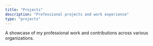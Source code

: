 ```yaml
---
title: "Projects"
description: "Professional projects and work experience"
type: "projects"
---
```


A showcase of my professional work and contributions across various organizations.
